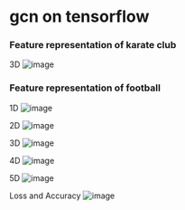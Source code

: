 # gcn on tensorflow
### Feature representation of karate club

3D ![image](https://github.com/frank0532/graph_convolutional_networks/blob/master/figs/karate-3.gif)


### Feature representation of football

1D ![image](https://github.com/frank0532/graph_convolutional_networks/blob/master/figs/football_1.gif)

2D ![image](https://github.com/frank0532/graph_convolutional_networks/blob/master/figs/football_2.gif)

3D ![image](https://github.com/frank0532/graph_convolutional_networks/blob/master/figs/football_3.gif)

4D ![image](https://github.com/frank0532/graph_convolutional_networks/blob/master/figs/football_4.gif)

5D ![image](https://github.com/frank0532/graph_convolutional_networks/blob/master/figs/football_5.gif)

Loss and Accuracy ![image](https://github.com/frank0532/graph_convolutional_networks/blob/master/figs/loss_accuracy.png)
